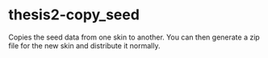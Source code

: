 thesis2-copy_seed
=================

Copies the seed data from one skin to another.  You can then generate a zip file for the new skin and distribute it normally.
